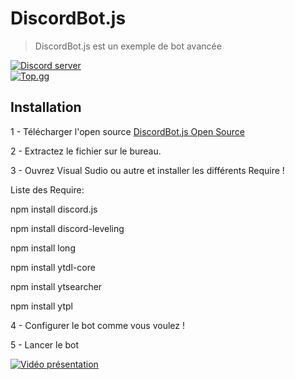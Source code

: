 # DiscordBot.js
> DiscordBot.js est un exemple de bot avancée

<div align="left">
    <a href="https://discord.gg/invite/UqUsr5x"><img src="https://i.imgur.com/WlH9SJ0.png" alt="Discord server" /></a>
</div>
<div align="left">
    <a href="https://top.gg/bot/629968935709835284"><img src="https://i.imgur.com/2x6O4zD.png" alt="Top.gg" /></a>
</div>

## Installation

1 - Télécharger l'open source [DiscordBot.js Open Source](https://github.com/AlexAnimateMP4/DiscordBot.js/archive/master.zip)

2 - Extractez le fichier sur le bureau.

3 - Ouvrez Visual Sudio ou autre et installer les différents Require !

Liste des Require:

npm install discord.js

npm install discord-leveling

npm install long

npm install ytdl-core

npm install ytsearcher

npm install ytpl

4 - Configurer le bot comme vous voulez !

5 - Lancer le bot

[![Vidéo présentation](https://i.imgur.com/AxJ3nuQ.png)](https://youtu.be/cIFhTOgT4Oc)
